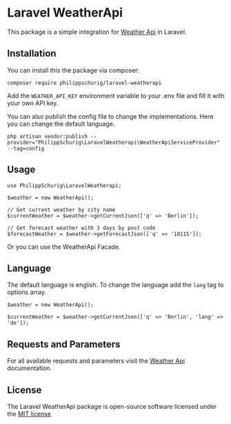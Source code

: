 # Laravel WeatherApi

This package is a simple integration for [Weather Api](https://www.weatherapi.com) in Laravel.

## Installation

You can install this the package via composer:

```
composer require philippschurig/laravel-weatherapi
```

Add the <code>WEATHER_API_KEY</code> environment variable to your .env file and fill it with your own API key.

You can also publish the config file to change the implementations. Here you can change the default language.

```
php artisan vendor:publish --provider="PhilippSchurig\LaravelWeatherapi\WeatherApiServiceProvider" --tag=config
```   

## Usage


```
use PhilippSchurig\LaravelWeatherapi;

$weather = new WeatherApi();

// Get current weather by city name
$currentWeather = $weather->getCurrentJson(['q' => 'Berlin']);

// Get forecast weather with 3 days by post code
$forecastWeather = $weather->getForecastJson(['q' => '10115']);
```

Or you can use the WeatherApi Facade.

## Language

The default language is english. To change the language add the <code>lang</code> tag to options array.

```
$weather = new WeatherApi();

$currentWeather = $weather->getCurrentJson(['q' => 'Berlin', 'lang' => 'de']);
```

## Requests and Parameters

For all available requests and parameters visit the [Weather Api](https://www.weatherapi.com/docs/) documentation.

## License

The Laravel WeatherApi package is open-source software licensed under the [MIT license](https://opensource.org/licenses/MIT) 
